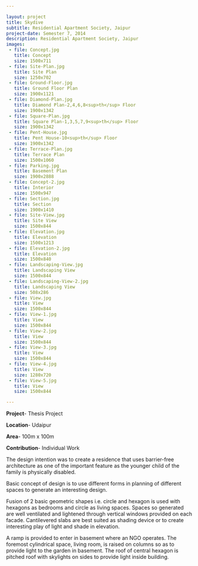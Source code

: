 ```yaml
---

layout: project
title: Skydive
subtitle: Residential Apartment Society, Jaipur
project-date: Semester 7, 2014
description: Residential Apartment Society, Jaipur
images:
 - file: Concept.jpg
   title: Concept
   size: 1500x711
 - file: Site-Plan.jpg
   title: Site Plan
   size: 1250x702
 - file: Ground-Floor.jpg
   title: Ground Floor Plan
   size: 1900x1121
 - file: Diamond-Plan.jpg
   title: Diamond Plan-2,4,6,8<sup>th</sup> Floor
   size: 1900x1342
 - file: Square-Plan.jpg
   title: Square Plan-1,3,5,7,9<sup>th</sup> Floor
   size: 1900x1342
 - file: Pent-House.jpg
   title: Pent House-10<sup>th</sup> Floor
   size: 1900x1342
 - file: Terrace-Plan.jpg
   title: Terrace Plan
   size: 1500x1060
 - file: Parking.jpg
   title: Basement Plan
   size: 1900x2888
 - file: Concept-2.jpg
   title: Interior
   size: 1500x947
 - file: Section.jpg
   title: Section
   size: 1900x1410
 - file: Site-View.jpg
   title: Site View
   size: 1500x844
 - file: Elevation.jpg
   title: Elevation
   size: 1500x1213
 - file: Elevation-2.jpg
   title: Elevation
   size: 1500x840
 - file: Landscaping-View.jpg
   title: Landscaping View
   size: 1500x844
 - file: Landscaping-View-2.jpg
   title: Landscaping View
   size: 508x286
 - file: View.jpg
   title: View
   size: 1500x844
 - file: View-1.jpg
   title: View
   size: 1500x844
 - file: View-2.jpg
   title: View
   size: 1500x844
 - file: View-3.jpg
   title: View
   size: 1500x844
 - file: View-4.jpg
   title: View
   size: 1280x720
 - file: View-5.jpg
   title: View
   size: 1500x844

---
```


**Project**- Thesis Project

**Location**- Udaipur

**Area**- 100m x 100m 

**Contribution**- Individual Work

The design intention was to create a residence that uses barrier-free architecture as one of the important feature as the younger child of the family is physically disabled.

Basic concept of design is to use different forms in planning of different spaces to generate an interesting design.

Fusion of 2 basic geometric shapes i.e. circle and hexagon is used with hexagons as bedrooms and circle as living spaces. Spaces so generated are well ventilated and lightened through vertical windows provided on each facade. Cantilevered slabs are best suited as shading device or to create interesting play of light and shade in elevation.

A ramp is provided to enter in basement where an NGO operates. The foremost cylindrical space, living room, is raised on columns so as to provide light to the garden in basement. The roof of central hexagon is pitched roof with skylights on sides to provide light inside building.
